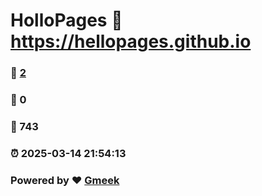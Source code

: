 # HolloPages :link: https://hellopages.github.io 
### :page_facing_up: [2](https://hellopages.github.io/tag.html) 
### :speech_balloon: 0 
### :hibiscus: 743 
### :alarm_clock: 2025-03-14 21:54:13 
### Powered by :heart: [Gmeek](https://github.com/Meekdai/Gmeek)
